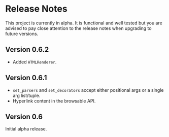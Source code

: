# Release Notes

This project is currently in alpha.  It is functional and well tested but you are advised to pay close attention to the release notes when upgrading to future versions.

## Version 0.6.2

* Added `HTMLRenderer`.

## Version 0.6.1

* `set_parsers` and `set_decorators` accept either positional args or a single arg list/tuple.
* Hyperlink content in the browsable API.

## Version 0.6

Initial alpha release.
